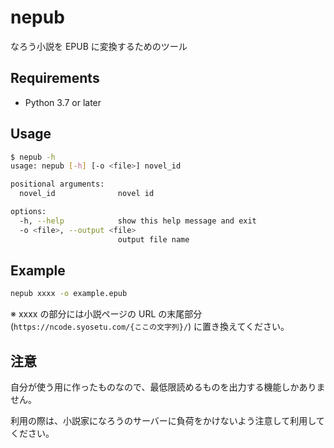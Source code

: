 # nepub

なろう小説を EPUB に変換するためのツール

## Requirements

* Python 3.7 or later

## Usage

```sh
$ nepub -h
usage: nepub [-h] [-o <file>] novel_id

positional arguments:
  novel_id              novel id

options:
  -h, --help            show this help message and exit
  -o <file>, --output <file>
                        output file name
```

## Example

```sh
nepub xxxx -o example.epub
```

※ xxxx の部分には小説ページの URL の末尾部分 (`https://ncode.syosetu.com/{ここの文字列}/`) に置き換えてください。

## 注意

自分が使う用に作ったものなので、最低限読めるものを出力する機能しかありません。

利用の際は、小説家になろうのサーバーに負荷をかけないよう注意して利用してください。
